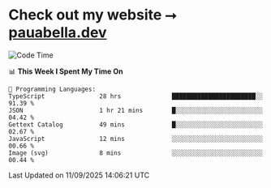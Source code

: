 # Check out my website ⭢ [pauabella.dev](https://pauabella.dev)

<!--START_SECTION:waka-->
![Code Time](http://img.shields.io/badge/Code%20Time-4%2C783%20hrs%2053%20mins-blue)

📊 **This Week I Spent My Time On** 

```text
💬 Programming Languages: 
TypeScript               28 hrs              ███████████████████████░░   91.39 % 
JSON                     1 hr 21 mins        █░░░░░░░░░░░░░░░░░░░░░░░░   04.42 % 
Gettext Catalog          49 mins             █░░░░░░░░░░░░░░░░░░░░░░░░   02.67 % 
JavaScript               12 mins             ░░░░░░░░░░░░░░░░░░░░░░░░░   00.66 % 
Image (svg)              8 mins              ░░░░░░░░░░░░░░░░░░░░░░░░░   00.44 % 
```


 Last Updated on 11/09/2025 14:06:21 UTC
<!--END_SECTION:waka-->
